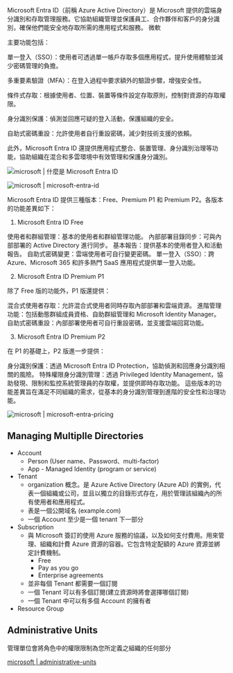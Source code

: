Microsoft Entra ID（前稱 Azure Active Directory）是 Microsoft 提供的雲端身分識別和存取管理服務。它協助組織管理並保護員工、合作夥伴和客戶的身分識別，確保他們能安全地存取所需的應用程式和服務。 
微軟

主要功能包括：

單一登入（SSO）：使用者可透過單一帳戶存取多個應用程式，提升使用體驗並減少密碼管理的負擔。

多重要素驗證（MFA）：在登入過程中要求額外的驗證步驟，增強安全性。

條件式存取：根據使用者、位置、裝置等條件設定存取原則，控制對資源的存取權限。

身分識別保護：偵測並回應可疑的登入活動，保護組織的安全。

自助式密碼重設：允許使用者自行重設密碼，減少對技術支援的依賴。

此外，Microsoft Entra ID 還提供應用程式整合、裝置管理、身分識別治理等功能，協助組織在混合和多雲環境中有效管理和保護身分識別。

![microsoft | 什麼是 Microsoft Entra ID](https://learn.microsoft.com/zh-tw/entra/fundamentals/whatis)

![microsoft | microsoft-entra-id](https://www.microsoft.com/zh-tw/security/business/identity-access/microsoft-entra-id)


Microsoft Entra ID 提供三種版本：Free、Premium P1 和 Premium P2。各版本的功能差異如下：

1. Microsoft Entra ID Free

使用者和群組管理：基本的使用者和群組管理功能。
內部部署目錄同步：可與內部部署的 Active Directory 進行同步。
基本報告：提供基本的使用者登入和活動報告。
自助式密碼變更：雲端使用者可自行變更密碼。
單一登入（SSO）：跨 Azure、Microsoft 365 和許多熱門 SaaS 應用程式提供單一登入功能。

2. Microsoft Entra ID Premium P1

除了 Free 版的功能外，P1 版還提供：

混合式使用者存取：允許混合式使用者同時存取內部部署和雲端資源。
進階管理功能：包括動態群組成員資格、自助群組管理和 Microsoft Identity Manager。
自助式密碼重設：內部部署使用者可自行重設密碼，並支援雲端回寫功能。

3. Microsoft Entra ID Premium P2

在 P1 的基礎上，P2 版進一步提供：

身分識別保護：透過 Microsoft Entra ID Protection，協助偵測和回應身分識別相關的風險。
特殊權限身分識別管理：透過 Privileged Identity Management，協助發現、限制和監控系統管理員的存取權，並提供即時存取功能。
這些版本的功能差異旨在滿足不同組織的需求，從基本的身分識別管理到進階的安全性和治理功能。

![microsoft | microsoft-entra-pricing](https://www.microsoft.com/zh-tw/security/business/microsoft-entra-pricing)

## Managing Multiplle Directories

- Account
  - Person (User name、Password、multi-factor)
  - App - Managed Identity (program or service)
- Tenant
  - organization 概念。是 Azure Active Directory (Azure AD) 的實例，代表一個組織或公司，並且以獨立的目錄形式存在，用於管理該組織內的所有使用者和應用程式。
  - 表是一個公開域名 (example.com)
  - 一個 Account 至少是一個 tenant 下一部分  
- Subscription
  - 與 Microsoft 簽訂的使用 Azure 服務的協議，以及如何支付費用。用來管理、組織和計費 Azure 資源的容器。它包含特定配額的 Azure 資源並綁定計費機制。
    - Free
    - Pay as you go
    - Enterprise agreements
  - 並非每個 Tenant 都需要一個訂閱
  - 一個 Tenant 可以有多個訂閱(建立資源時將會選擇哪個訂閱)
  - 一個 Tenant 中可以有多個 Account 的擁有者
- Resource Group

## Administrative Units

管理單位會將角色中的權限限制為您所定義之組織的任何部分

[microsoft | administrative-units](https://learn.microsoft.com/zh-tw/entra/identity/role-based-access-control/administrative-units)
